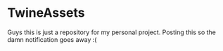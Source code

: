 # TwineAssets
Guys this is just a repository for my personal project. Posting this so the damn notification goes away    :(
